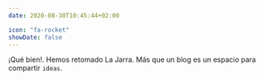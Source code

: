```yaml
---
date: 2020-08-30T10:45:44+02:00

icon: "fa-rocket"
showDate: false
---
```

¡Qué bien!. Hemos retomado La Jarra. Más que un blog es un espacio para compartir `ideas`.
